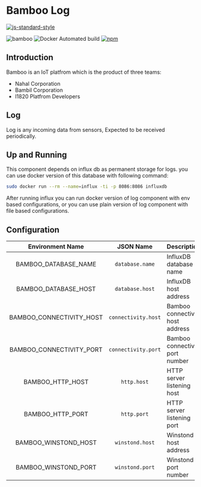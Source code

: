 # Bamboo Log
[![js-standard-style](https://cdn.rawgit.com/feross/standard/master/badge.svg)](http://standardjs.com)

![bamboo](https://img.shields.io/badge/bambil-bamboo-orange.svg?style=flat-square)
![Docker Automated build](https://img.shields.io/docker/automated/ibamboo/log.svg?style=flat-square)
[![npm](https://img.shields.io/npm/v/@ibamboo/log.svg?style=flat-square)](https://www.npmjs.com/package/@ibamboo/log)

## Introduction
Bamboo is an IoT platfrom which is the product of three teams:

* Nahal Corporation
* Bambil Corporation
* I1820 Platfrom Developers


## Log
Log is any incoming data from sensors, Expected to be received periodically.

## Up and Running
This component depends on influx db as permanent storage for logs. you can
use docker version of this database with following command:

```sh
sudo docker run --rm --name=influx -ti -p 8086:8086 influxdb
```

After running influx you can run docker version of log component with
env based configurations, or you can use plain version of log component
with file based configurations.

## Configuration

| Environment Name | JSON Name | Description |
|:----------------:|:---------:|:------------|
| BAMBOO_DATABASE_NAME | `database.name` | InfluxDB database name |
| BAMBOO_DATABASE_HOST | `database.host` | InfluxDB host address |
| BAMBOO_CONNECTIVITY_HOST | `connectivity.host` | Bamboo connectivity host address |
| BAMBOO_CONNECTIVITY_PORT | `connectivity.port` | Bamboo connectivity port number |
| BAMBOO_HTTP_HOST | `http.host` | HTTP server listening host |
| BAMBOO_HTTP_PORT | `http.port` | HTTP server listening port |
| BAMBOO_WINSTOND_HOST | `winstond.host` | Winstond host address |
| BAMBOO_WINSTOND_PORT | `winstond.port` | Winstond port number |
